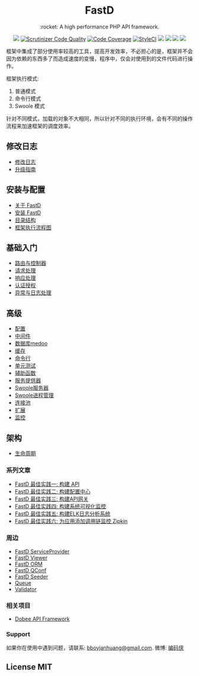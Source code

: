 <h1 align="center">FastD</h1>

<p align="center">:rocket: A high performance PHP API framework.</p>

<p align="center">
<a href="https://travis-ci.org/JanHuang/fastD"><img src="https://travis-ci.org/JanHuang/fastD.svg?branch=master" /></a>
<a href="https://scrutinizer-ci.com/g/JanHuang/fastD/?branch=master"><img src="https://scrutinizer-ci.com/g/JanHuang/fastD/badges/quality-score.png?b=master" title="Scrutinizer Code Quality"></a>
<a href="https://scrutinizer-ci.com/g/JanHuang/fastD/?branch=master"><img src="https://scrutinizer-ci.com/g/JanHuang/fastD/badges/coverage.png?b=master" alt="Code Coverage"></a>
<a href="https://styleci.io/repos/35930132"><img src="https://styleci.io/repos/35930132/shield?branch=3.1" alt="StyleCI"></a>
<a href="https://fastdlabs.com/"><img src="https://poser.pugx.org/fastd/fastd/v/stable" /></a>
<a href="http://www.php.net/"><img src="https://img.shields.io/badge/php-%3E%3D5.6-8892BF.svg" /></a>
<a href="http://www.swoole.com/"><img src="https://img.shields.io/badge/swoole-%3E%3D1.9.6-8892BF.svg" /></a>
<a href="https://fastdlabs.com/"><img src="https://poser.pugx.org/fastd/fastd/license" /></a>
</p>

框架中集成了部分使用率较高的工具，提高开发效率，不必担心的是，框架并不会因为依赖的东西多了而造成速度的变慢，程序中，仅会对使用到的文件代码进行操作。

框架执行模式: 

1. 普通模式
2. 命令行模式
3. Swoole 模式

针对不同模式，加载的对象不大相同，所以针对不同的执行环境，会有不同的操作流程来加速框架的调度效率。

修改日志
--------

- [修改日志](zh-cn/change-log.md)
- [升级指南](zh-cn/upgrade.md)

安装与配置
--------

- [关于 FastD](zh-cn/1-1-about-fastd.md)
- [安装 FastD](zh-cn/1-2-installing.md)
- [目录结构](zh-cn/1-3-directory-structure.md)
- [框架执行流程图](zh-cn/1-4-flow.md)


基础入门
-------

- [路由与控制器](zh-cn/2-1-routing-and-controllers.md)
- [请求处理](zh-cn/2-2-request-handling.md)
- [响应处理](zh-cn/2-3-response-handling.md)
- [认证授权](zh-cn/2-4-authorization.md)
- [异常与日志处理](zh-cn/2-5-exception-logger-handling.md)

高级
-------

- [配置](zh-cn/3-1-configuration.md)
- [中间件](zh-cn/3-2-middleware.md)
- [数据库medoo](zh-cn/3-3-database.md)
- [缓存](zh-cn/3-4-cache.md)
- [命令行](zh-cn/3-5-console.md)
- [单元测试](zh-cn/3-6-testcase.md)
- [辅助函数](zh-cn/3-7-helpers.md)
- [服务提供器](zh-cn/3-8-service-provider.md)
- [Swoole服务器](zh-cn/3-9-swoole-server.md)
- [Swoole进程管理](zh-cn/3-10-swoole-processor.md)
- [连接池](zh-cn/3-11-connection-pool.md)
- [扩展](zh-cn/3-12-extend.md)
- [监控](zh-cn/3-13-monitor.md)

架构
---------

- [生命周期](zh-cn/4-1-lifecycle.md)

### 系列文章

* [FastD 最佳实践一: 构建 API](https://fastdlabs.com/blog/9)
* [FastD 最佳实践二: 构建配置中心](https://fastdlabs.com/blog/10)
* [FastD 最佳实践三: 构建API网关](https://fastdlabs.com/blog/11)
* [FastD 最佳实践四: 构建系统可视化监控](https://runnerlee.com/2017/08/18/influxdb-telegraf-grafana-monitor)
* [FastD 最佳实践五: 构建ELK日志分析系统](http://fastdlabs.com/blog/13)
* [FastD 最佳实践六: 为应用添加调用链监控 Zipkin](http://fastdlabs.com/blog/14)

### 周边

* [FastD ServiceProvider](https://github.com/linghit/service-provider)
* [FastD Viewer](https://github.com/JanHuang/viewer)
* [FastD ORM](https://github.com/zqhong/fastd-eloquent)
* [FastD QConf](https://github.com/JanHuang/QConfServiceProvider)
* [FastD Seeder](https://github.com/RunnerLee/fastd-seeder)
* [Queue](https://github.com/RunnerLee/queue)
* [Validator](https://github.com/RunnerLee/validator)

### 相关项目

* [Dobee API Framework](https://github.com/JanHuang/dobee)

### Support

如果你在使用中遇到问题，请联系: [bboyjanhuang@gmail.com](mailto:bboyjanhuang@gmail.com). 微博: [编码侠](http://weibo.com/ecbboyjan)

## License MIT